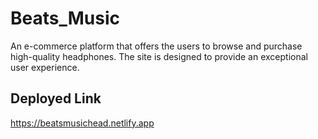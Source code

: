 # Beats_Music

An e-commerce platform that offers the users to browse and purchase high-quality headphones. The site is designed to provide an exceptional user experience.

## Deployed Link

https://beatsmusichead.netlify.app
